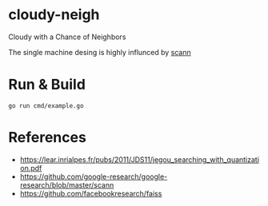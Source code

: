 # cloudy-neigh
Cloudy with a Chance of Neighbors 

The single machine desing is highly influnced by [scann](https://github.com/google-research/google-research/blob/master/scann)


# Run & Build
```
go run cmd/example.go
```

# References
* https://lear.inrialpes.fr/pubs/2011/JDS11/jegou_searching_with_quantization.pdf
* https://github.com/google-research/google-research/blob/master/scann
* https://github.com/facebookresearch/faiss
